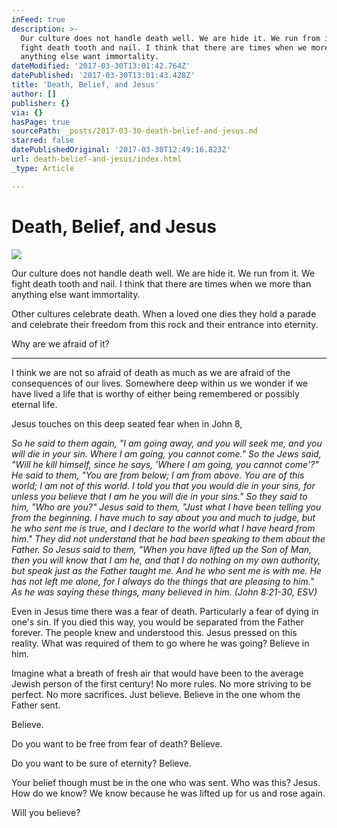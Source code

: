```yaml
---
inFeed: true
description: >-
  Our culture does not handle death well. We are hide it. We run from it. We
  fight death tooth and nail. I think that there are times when we more than
  anything else want immortality. 
dateModified: '2017-03-30T13:01:42.764Z'
datePublished: '2017-03-30T13:01:43.428Z'
title: 'Death, Belief, and Jesus'
author: []
publisher: {}
via: {}
hasPage: true
sourcePath: _posts/2017-03-30-death-belief-and-jesus.md
starred: false
datePublishedOriginal: '2017-03-30T12:49:16.823Z'
url: death-belief-and-jesus/index.html
_type: Article

---
```

# Death, Belief, and Jesus
![](https://imgflo.herokuapp.com/graph/2b2431f8e7ba7b0/a88ed30ce070538346b8d4713f6e9053/croprotate.jpg?cropheight=2820&cropwidth=5618&degrees=0&input=https%3A%2F%2Fthe-grid-user-content.s3-us-west-2.amazonaws.com%2F361486c5-b377-4754-9606-eba6b2f33aaa.jpg&x=0&y=0)

Our culture does not handle death well. We are hide it. We run from it. We fight death tooth and nail. I think that there are times when we more than anything else want immortality. 

Other cultures celebrate death. When a loved one dies they hold a parade and celebrate their freedom from this rock and their entrance into eternity. 

Why are we afraid of it? 

---

I think we are not so afraid of death as much as we are afraid of the consequences of our lives. Somewhere deep within us we wonder if we have lived a life that is worthy of either being remembered or possibly eternal life. 

Jesus touches on this deep seated fear when in John 8, 

_So he said to them again, "I am going away, and you will seek me, and you will die in your sin. Where I am going, you cannot come." So the Jews said, "Will he kill himself, since he says, 'Where I am going, you cannot come'?" He said to them, "You are from below; I am from above. You are of this world; I am not of this world. I told you that you would die in your sins, for unless you believe that I am he you will die in your sins." So they said to him, "Who are you?" Jesus said to them, "Just what I have been telling you from the beginning. I have much to say about you and much to judge, but he who sent me is true, and I declare to the world what I have heard from him." They did not understand that he had been speaking to them about the Father. So Jesus said to them, "When you have lifted up the Son of Man, then you will know that I am he, and that I do nothing on my own authority, but speak just as the Father taught me. And he who sent me is with me. He has not left me alone, for I always do the things that are pleasing to him." As he was saying these things, many believed in him. (John 8:21-30, ESV)_

Even in Jesus time there was a fear of death. Particularly a fear of dying in one's sin. If you died this way, you would be separated from the Father forever. The people knew and understood this. Jesus pressed on this reality. What was required of them to go where he was going? Believe in him. 

Imagine what a breath of fresh air that would have been to the average Jewish person of the first century! No more rules. No more striving to be perfect. No more sacrifices. Just believe. Believe in the one whom the Father sent. 

Believe. 

Do you want to be free from fear of death? Believe. 

Do you want to be sure of eternity? Believe. 

Your belief though must be in the one who was sent. Who was this? Jesus. How do we know? We know because he was lifted up for us and rose again. 

Will you believe?